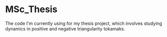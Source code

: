 # MSc_Thesis
The code I'm currently using for my thesis project, which involves studying dynamics in positive and negative triangularity tokamaks.
